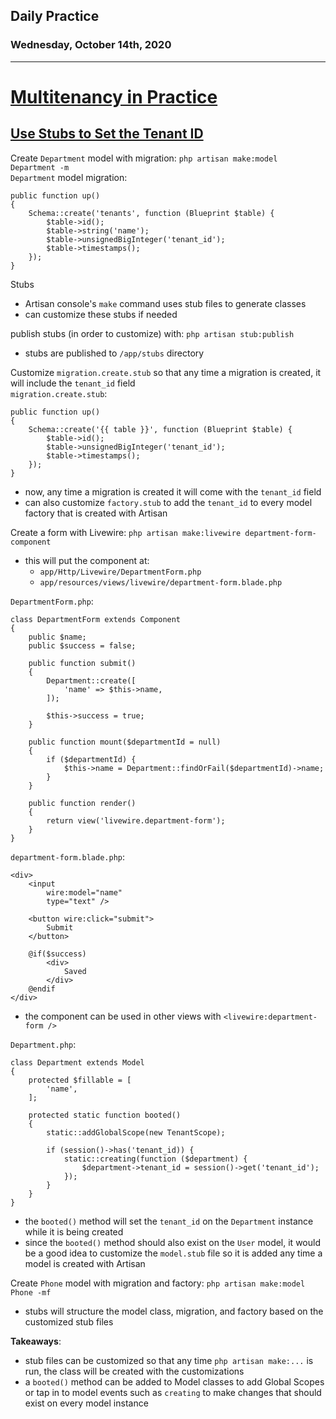 ## Daily Practice
### Wednesday, October 14th, 2020
---


# [Multitenancy in Practice](https://laracasts.com/series/multitenancy-in-practice)


## [Use Stubs to Set the Tenant ID](https://laracasts.com/series/multitenancy-in-practice/episodes/3)

Create `Department` model with migration: `php artisan make:model Department -m`  
`Department` model migration:
```
public function up()
{
    Schema::create('tenants', function (Blueprint $table) {
        $table->id();
        $table->string('name');
        $table->unsignedBigInteger('tenant_id');
        $table->timestamps();
    });
}
```

Stubs
- Artisan console's `make` command uses stub files to generate classes
- can customize these stubs if needed

publish stubs (in order to customize) with: `php artisan stub:publish`
- stubs are published to `/app/stubs` directory

Customize `migration.create.stub` so that any time a migration is created, it will include the `tenant_id` field  
`migration.create.stub`:
```
public function up()
{
    Schema::create('{{ table }}', function (Blueprint $table) {
        $table->id();
        $table->unsignedBigInteger('tenant_id');
        $table->timestamps();
    });
}
```
- now, any time a migration is created it will come with the `tenant_id` field
- can also customize `factory.stub` to add the `tenant_id` to every model factory that is created with Artisan


Create a form with Livewire: `php artisan make:livewire department-form-component`
- this will put the component at:
   * `app/Http/Livewire/DepartmentForm.php`
   * `app/resources/views/livewire/department-form.blade.php`

`DepartmentForm.php`:
```
class DepartmentForm extends Component
{
    public $name;
    public $success = false;

    public function submit()
    {
        Department::create([
            'name' => $this->name,
        ]);

        $this->success = true;
    }

    public function mount($departmentId = null)
    {
        if ($departmentId) {
            $this->name = Department::findOrFail($departmentId)->name;
        }
    }

    public function render()
    {
        return view('livewire.department-form');
    }
}
```

`department-form.blade.php`:
```
<div>
    <input
        wire:model="name"
        type="text" />

    <button wire:click="submit">
        Submit
    </button>

    @if($success)
        <div>
            Saved
        </div>
    @endif
</div>
```
- the component can be used in other views with `<livewire:department-form />`

`Department.php`:
```
class Department extends Model
{
    protected $fillable = [
        'name',
    ];

    protected static function booted()
    {
        static::addGlobalScope(new TenantScope);

        if (session()->has('tenant_id)) {
            static::creating(function ($department) {
                $department->tenant_id = session()->get('tenant_id');
            });
        }
    }
}
```
- the `booted()` method will set the `tenant_id` on the `Department` instance while it is being created
- since the `booted()` method should also exist on the `User` model, it would be a good idea to customize the `model.stub` file so it is added any time a model is created with Artisan

Create `Phone` model with migration and factory: `php artisan make:model Phone -mf`  
- stubs will structure the model class, migration, and factory based on the customized stub files


__Takeaways__:
- stub files can be customized so that any time `php artisan make:...` is run, the class will be created with the customizations
- a `booted()` method can be added to Model classes to add Global Scopes or tap in to model events such as `creating` to make changes that should exist on every model instance

